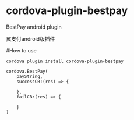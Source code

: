 # cordova-plugin-bestpay
BestPay android plugin    

翼支付android版插件

#How to use 

`cordova plugin install cordova-plugin-bestpay`


```
cordova.BestPay(
    payString,
    successCB:(res) => {
    
    },
    failCB:(res) => {
    
    }
)
```